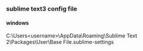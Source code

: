 ### sublime text3 config file

#### windows
C:\Users\<username>\AppData\Roaming\Sublime Text 2\Packages\User\Base File.sublime-settings